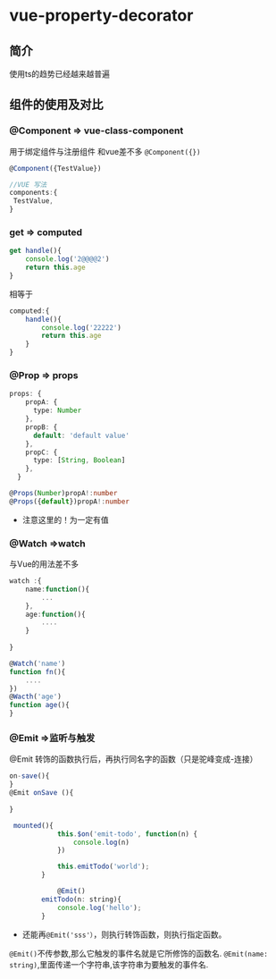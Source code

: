 # vue-property-decorator

## 简介

使用ts的趋势已经越来越普遍

## 组件的使用及对比

### @Component => vue-class-component

用于绑定组件与注册组件
和vue差不多
`@Component({})`

```ts
@Component({TestValue})
```

```js
//VUE 写法
components:{
 TestValue,
}
```

### get => computed

```ts
get handle(){
    console.log('2@@@@2')
    return this.age
}
```

相等于

```js
computed:{
    handle(){
        console.log('22222')
        return this.age
    }
}
```

### @Prop => props

```ts
props: {
    propA: {
      type: Number
    },
    propB: {
      default: 'default value'
    },
    propC: {
      type: [String, Boolean]
    },
  }

```

```ts
@Props(Number)propA!:number
@Props({default})propA!:number
```

* 注意这里的！为一定有值

### @Watch =>watch

与Vue的用法差不多

```ts
watch :{
    name:function(){
        ...
    },
    age:function(){
        ....
    }
    
}
```

```ts
@Watch('name')
function fn(){
    ....
})
@Wacth('age')
function age(){
}
```

### @Emit =>监听与触发

@Emit 转饰的函数执行后，再执行同名字的函数（只是驼峰变成-连接）

```ts
on-save(){
}
@Emit onSave (){
    
}
```

```js
 mounted(){
            this.$on('emit-todo', function(n) {
                console.log(n)
            })

            this.emitTodo('world');
        }

            @Emit()
        emitTodo(n: string){
            console.log('hello');
        }
```

* 还能再`@Emit('sss'）`，则执行转饰函数，则执行指定函数。

`@Emit()`不传参数,那么它触发的事件名就是它所修饰的函数名.
`@Emit(name: string)`,里面传递一个字符串,该字符串为要触发的事件名.
